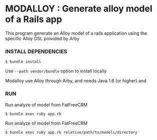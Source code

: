 # MODALLOY : Generate alloy model of a Rails app

This program generate an Alloy model of a rails application using the specific Alloy DSL provided by Arby

### INSTALL DEPENDENCIES
```
$ bundle install
```

Use ```--path vendor/bundle``` option to install locally

Modalloy use Alloy through Arby, and needs Java 1.6 (or higher) and 

### RUN

Run analyze of model from FatFreeCRM

```
$ bundle exec ruby app.rb
```

Run analyze of model from FatFreeCRM

```
$ bundle exec ruby app.rb relative/path/to/models/directory
```